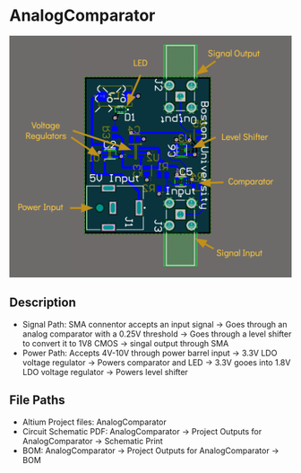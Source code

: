 # AnalogComparator
<p align="center">
  <img src="https://github.com/bu-etl/AnalogComparator/blob/main/Docs4README/image.png" />
</p>

## Description
* Signal Path:
SMA connentor accepts an input signal &rarr; Goes through an analog comparator with a 0.25V threshold &rarr; Goes through a level shifter to convert it to 1V8 CMOS &rarr; singal output through SMA
* Power Path:
Accepts 4V-10V through power barrel input &rarr; 3.3V LDO voltage regulator &rarr; Powers comparator and LED &rarr; 3.3V gooes into 1.8V LDO voltage regulator &rarr; Powers level shifter

## File Paths
* Altium Project files: AnalogComparator 
* Circuit Schematic PDF: AnalogComparator &rarr; Project Outputs for AnalogComparator &rarr; Schematic Print 
* BOM: AnalogComparator &rarr; Project Outputs for AnalogComparator &rarr; BOM
